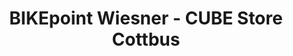 ---
title: "BIKEpoint Wiesner - CUBE Store Cottbus"
url: /cottbus/bikepoint-wiesner-cube-store-cottbus/
shop: Fahrrad
---